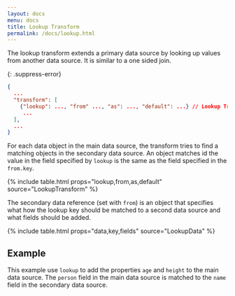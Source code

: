```yaml
---
layout: docs
menu: docs
title: Lookup Transform
permalink: /docs/lookup.html
---
```


The lookup transform extends a primary data source by looking up values from another data source. It is similar to a one sided join.

{: .suppress-error}
```json
{
  ...
  "transform": [
    {"lookup": ..., "from" ..., "as": ..., "default": ...} // Lookup Transform
     ...
  ],
  ...
}
```

For each data object in the main data source, the transform tries to find a matching objects in the secondary data source. An object matches id the value in the field specified by `lookup` is the same as the field specified in the `from.key`.

{% include table.html props="lookup,from,as,default" source="LookupTransform" %}

The secondary data reference (set with `from`) is an object that specifies what how the lookup key should be matched to a second data source and what fields should be added.

{% include table.html props="data,key,fields" source="LookupData" %}

## Example

This example use `lookup` to add the properties `age` and `height` to the main data source. The `person` field in the main data source is matched to the `name` field in the secondary data source.

<span class="vl-example" data-name="lookup"></span>
